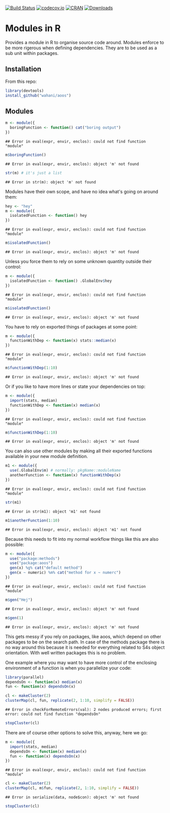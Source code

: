[![Build Status](https://travis-ci.org/wahani/module.png?branch=master)](https://travis-ci.org/wahani/module)
[![codecov.io](https://codecov.io/github/wahani/module/coverage.svg?branch=master)](https://codecov.io/github/wahani/module?branch=master)
[![CRAN](http://www.r-pkg.org/badges/version/module)](http://cran.rstudio.com/package=module)
[![Downloads](http://cranlogs.r-pkg.org/badges/module?color=brightgreen)](http://www.r-pkg.org/pkg/module)


# Modules in R
Provides a module in R to organise source code around. Modules enforce to be more rigerous when defining dependencies. They are to be used as a sub unit within packages.

## Installation

From this repo:

```r
library(devtools)
install_github("wahani/aoos")
```



## Modules


```r
m <- module({
  boringFunction <- function() cat("boring output")
})
```

```
## Error in eval(expr, envir, enclos): could not find function "module"
```

```r
m$boringFunction()
```

```
## Error in eval(expr, envir, enclos): object 'm' not found
```

```r
str(m) # it's just a list
```

```
## Error in str(m): object 'm' not found
```

Modules have their own scope, and have no idea what's going on around them:


```r
hey <- "hey"
m <- module({
  isolatedFunction <- function() hey
})
```

```
## Error in eval(expr, envir, enclos): could not find function "module"
```

```r
m$isolatedFunction()
```

```
## Error in eval(expr, envir, enclos): object 'm' not found
```

Unless you force them to rely on some unknown quantity outside their control:


```r
m <- module({
  isolatedFunction <- function() .GlobalEnv$hey
})
```

```
## Error in eval(expr, envir, enclos): could not find function "module"
```

```r
m$isolatedFunction()
```

```
## Error in eval(expr, envir, enclos): object 'm' not found
```

You have to rely on exported things of packages at some point:


```r
m <- module({
  functionWithDep <- function(x) stats::median(x)
})
```

```
## Error in eval(expr, envir, enclos): could not find function "module"
```

```r
m$functionWithDep(1:10)
```

```
## Error in eval(expr, envir, enclos): object 'm' not found
```

Or if you like to have more lines or state your dependencies on top:


```r
m <- module({
  import(stats, median)
  functionWithDep <- function(x) median(x)
})
```

```
## Error in eval(expr, envir, enclos): could not find function "module"
```

```r
m$functionWithDep(1:10)
```

```
## Error in eval(expr, envir, enclos): object 'm' not found
```

You can also use other modules by making all their exported functions
available in your new module definition.


```r
m1 <- module({
  use(.GlobalEnv$m) # normally: pkgName::moduleName
  anotherFunction <- function(x) functionWithDep(x)
})
```

```
## Error in eval(expr, envir, enclos): could not find function "module"
```

```r
str(m1)
```

```
## Error in str(m1): object 'm1' not found
```

```r
m1$anotherFunction(1:10)
```

```
## Error in eval(expr, envir, enclos): object 'm1' not found
```

Because this needs to fit into my normal workflow things like this are also possible:


```r
m <- module({
  use("package:methods")
  use("package:aoos")
  gen(x) %g% cat("default method")
  gen(x ~ numeric) %m% cat("method for x ~ numerc")
})
```

```
## Error in eval(expr, envir, enclos): could not find function "module"
```

```r
m$gen("Hej")
```

```
## Error in eval(expr, envir, enclos): object 'm' not found
```

```r
m$gen(1)
```

```
## Error in eval(expr, envir, enclos): object 'm' not found
```

This gets messy if you rely on packages, like aoos, which depend on other
packages to be on the search path. In case of the methods package there is no
way around this because it is needed for everything related to S4s object
orientation. With well written packages this is no problem.

One example where you may want to have more control of the enclosing environment 
of a function is when you parallelize your code:


```r
library(parallel)
dependsOn <- function(x) median(x)
fun <- function(x) dependsOn(x) 

cl <- makeCluster(2)
clusterMap(cl, fun, replicate(2, 1:10, simplify = FALSE))
```

```
## Error in checkForRemoteErrors(val): 2 nodes produced errors; first error: could not find function "dependsOn"
```

```r
stopCluster(cl)
```

There are of course other options to solve this, anyway, here we go:


```r
m <- module({
  import(stats, median)
  dependsOn <- function(x) median(x)
  fun <- function(x) dependsOn(x) 
})
```

```
## Error in eval(expr, envir, enclos): could not find function "module"
```

```r
cl <- makeCluster(2)
clusterMap(cl, m$fun, replicate(2, 1:10, simplify = FALSE))
```

```
## Error in serialize(data, node$con): object 'm' not found
```

```r
stopCluster(cl)
```
